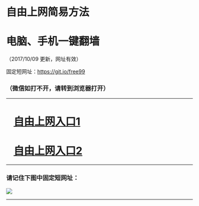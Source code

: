 ﻿# 自由上网简易方法

# 电脑、手机一键翻墙

（2017/10/09 更新，网址有效）

固定短网址：https://git.io/free99

### （微信如打不开，请转到浏览器打开）


***





# &nbsp;&nbsp; <a href="http://ft80329122.fwq-tz-1001.info/fwqtz01.html?t=100900112613 " target="_blank">自由上网入口1</a>
# &nbsp;&nbsp; <a href="http://ft2482013589.fwq-tz-1002.info/fwqtz02.html?t=10090011613 " target="_blank">自由上网入口2</a>
***

### 请记住下图中固定短网址：

<img src="https://s3-us-west-2.amazonaws.com/fwq-1001/yjfq-20170905okok.png" /> 


***

